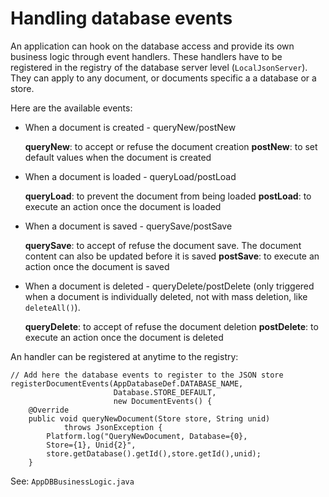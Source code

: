 # Handling database events

An application can hook on the database access and provide its own business logic through event handlers. These handlers have to be registered in the registry of the database server level (`LocalJsonServer`). They can apply to any document, or documents specific a a database or a store.

Here are the available events:

- When a document is created - queryNew/postNew

  **queryNew**: to  accept or refuse the document creation
  **postNew**: to set default values when the document is created
  
- When a document is loaded - queryLoad/postLoad

  **queryLoad**: to prevent the document from being loaded
  **postLoad**: to execute an action once the document is loaded

- When a document is saved - querySave/postSave

  **querySave**: to accept of refuse the document save. The document content can also be updated before it is saved
  **postSave**: to execute an action once the document is saved

- When a document is deleted - queryDelete/postDelete (only triggered when a document is individually deleted, not with mass deletion, like `deleteAll()`).

  **queryDelete**: to accept of refuse the document deletion
  **postDelete**: to execute an action once the document is deleted

An handler can be registered at anytime to the registry:

    // Add here the database events to register to the JSON store
    registerDocumentEvents(AppDatabaseDef.DATABASE_NAME, 
                           Database.STORE_DEFAULT, 
                           new DocumentEvents() {
        @Override
        public void queryNewDocument(Store store, String unid) 
                throws JsonException {
            Platform.log("QueryNewDocument, Database={0}, 
            Store={1}, Unid{2}",
            store.getDatabase().getId(),store.getId(),unid);
        }

See: `AppDBBusinessLogic.java`
